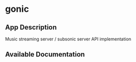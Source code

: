 # gonic

## App Description

Music streaming server / subsonic server API implementation

## Available Documentation

